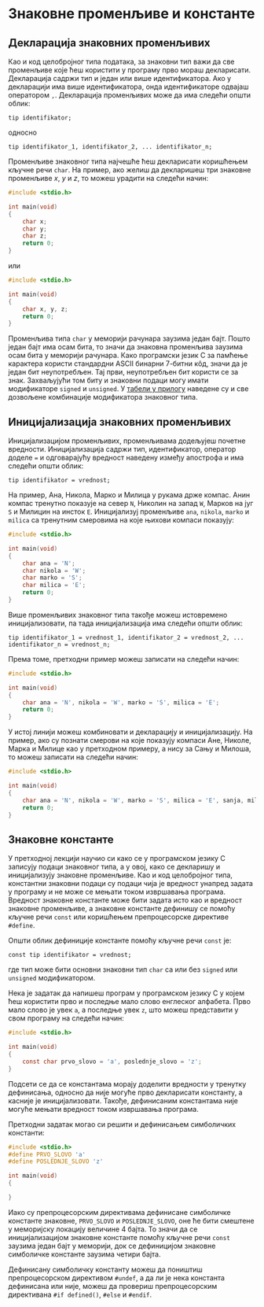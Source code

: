 # Знаковне променљиве и константе

## Декларација знаковних променљивих

Као и код целобројног типа података, за знаковни тип важи да све променљиве
које ћеш користити у програму прво мораш декларисати. Декларација садржи тип и
један или више идентификатора. Ако у декларацији има више идентификатора,
онда идентификаторе одвајаш оператором `,`. Декларација променљивих може да има
следећи општи облик:

```text
tip identifikator;
```

односно

```text
tip identifikator_1, identifikator_2, ... identifikator_n;
```

Променљиве знаковног типа најчешће ћеш декларисати коришћењем кључне речи
`char`. На пример, ако желиш да декларишеш три знаковне променљиве $x$, $y$ и
$z$, то можеш урадити на следећи начин:

```c
#include <stdio.h>

int main(void)
{
    char x;
    char y;
    char z;
    return 0;
}
```

или

```c
#include <stdio.h>

int main(void)
{
    char x, y, z;
    return 0;
}
```

Променљива типа `char` у меморији рачунара заузима један бајт. Пошто један бајт
има осам бита, то значи да знаковна променљива заузима осам бита у меморији
рачунара. Како програмски језик C за памћење карактера користи стандардни ASCII
бинарни 7-битни кôд, значи да је један бит неупотребљен. Тај први, неупотребљен
бит користи се за знак. Захваљујући том биту и знаковни подаци могу имати
модификаторе `signed` и `unsigned`. У [табели у прилогу](../prilozi/tipovi_podataka.md)
наведене су и све дозвољене комбинације модификатора знаковног типа.

## Иницијализација знаковних променљивих

Иницијализацијом променљивих, променљивама додељујеш почетне вредности.
Иницијализација садржи тип, идентификатор, оператор доделе `=` и одговарајућу
вредност наведену између апострофа и има следећи општи облик:

```text
tip identifikator = vrednost;
```

На пример, Ана, Никола, Марко и Милица у рукама држе компас. Анин компас
тренутно показује на север `N`, Николин на запад `W`, Марков на југ `S` и
Милицин на инсток `E`. Иницијализуј променљиве `ana`, `nikola`, `marko` и
`milica` са тренутним смеровима на које њихови компаси показују:

```c
#include <stdio.h>

int main(void)
{
    char ana = 'N';
    char nikola = 'W';
    char marko = 'S';
    char milica = 'E';
    return 0;
}
```

Више променљивих знаковног типа такође можеш истовремено иницијализовати, па тада
иницијализација има следећи општи облик:

```text
tip identifikator_1 = vrednost_1, identifikator_2 = vrednost_2, ... identifikator_n = vrednost_n;
```

Према томе, претходни пример можеш записати на следећи начин:

```c
#include <stdio.h>

int main(void)
{
    char ana = 'N', nikola = 'W', marko = 'S', milica = 'E';
    return 0;
}
```

У истој линији можеш комбиновати и декларацију и иницијализацију. На пример,
ако су познати смерови на које показују компаси Ане, Николе, Марка и Милице као
у претходном примеру, а нису за Сању и Милоша, то можеш записати на следећи
начин:

```c
#include <stdio.h>

int main(void)
{
    char ana = 'N', nikola = 'W', marko = 'S', milica = 'E', sanja, milos;
    return 0;
}
```

## Знаковне константе

У претходној лекцији научио си како се у програмском језику C записују подаци
знаковног типа, а у овој, како се декларишу и иницијализују знаковне
променљиве. Као и код целобројног типа, константни знаковни подаци су подаци
чија је вредност унапред задата у програму и не може се мењати током извршавања
програма. Вредност знаковне константе може бити задата исто као и вредност
знаковне променљиве, а знаковне константе дефинишу се помоћу кључне речи
`const` или коришћењем препроцесорске директиве `#define`.

Општи облик дефиниције константе помоћу кључне речи `const` је:

```text
const tip identifikator = vrednost;
```

где тип може бити основни знаковни тип `char` са или без `signed` или
`unsigned` модификатором.

Нека је задатак да напишеш програм у програмском језику C у којем ћеш користити
прво и последње мало слово енглеског алфабета. Прво мало слово је увек `a`, а
последње увек `z`, што можеш представити у свом програму на следећи начин:

```c
#include <stdio.h>

int main(void)
{
    const char prvo_slovo = 'a', poslednje_slovo = 'z';
}
```

Подсети се да се константама морају доделити вредности у тренутку дефинисања,
односно да није могуће прво декларисати константу, а касније је иницијализовати.
Такође, дефинисаним константама није могуће мењати вредност током извршавања
програма.

Претходни задатак могао си решити и дефинисањем симболичких константи:

```c
#include <stdio.h>
#define PRVO_SLOVO 'a'
#define POSLEDNJE_SLOVO 'z'

int main(void)
{

}
```

Иако су препроцесорским директивама дефинисане симболичке константе знаковне,
`PRVO_SLOVO` и `POSLEDNJE_SLOVO`, оне ће бити смештене у меморијску локацију
величине 4 бајта. То значи да сe иницијализацијом знаковне константе помоћу
кључне речи `const` заузима један бајт у меморији, док се дефиницијом знаковне
симболичке константе заузима четири бајта.

Дефинисану симболичку константу можеш да поништиш препроцесорском директивом
`#undef`, а да ли је нека константа дефинисана или није, можеш да провериш
препроцесорским директивана `#if defined()`, `#else` и `#endif`.
